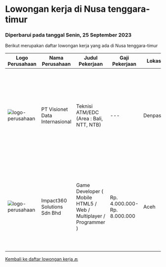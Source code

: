 
  # Lowongan kerja di Nusa tenggara-timur

  ### Diperbarui pada tanggal Senin, 25 September 2023

  Berikut merupakan daftar lowongan kerja yang ada di Nusa tenggara-timur

  |Logo Perusahaan | Nama Perusahaan | Judul Pekerjaan | Gaji Pekerjaan | Lokasi | Deskripsi | Tanggal diunggah | Pranala |
  | -------------- | --------------- | --------------- | --------- | --------- | -------------- | ------- | ----------- |
  |![logo-perusahaan](https://image-service-cdn.seek.com.au/a6b9a9d9debb082e30249fdb9d0753e07401180c/ee4dce1061f3f616224767ad58cb2fc751b8d2dc)|PT Visionet Data Internasional|Teknisi ATM/EDC (Area : Bali, NTT, NTB)|---|Denpasar|Deskripsi Pekerjaan :*) Menangani kebutuhan pelanggan di lokasi pelanggan agar terpenuhi SLA yang telah ditentukan.*) Menganalisa problem/case dengan...|Jumat, 08 September 2023|https://www.jobstreet.co.id/id/job/teknisi-atm-edc-area-%3A-bali-ntt-ntb-4463596?token=0~f9ab2f97-c6c1-43ac-9f6a-d6b5b06ccd8e&sectionRank=1&jobId=jobstreet-id-job-4463596|
|![logo-perusahaan](https://image-service-cdn.seek.com.au/35b00a50395e5c8ad6bf2130dfd2a19f9f4bbec5/ee4dce1061f3f616224767ad58cb2fc751b8d2dc)|Impact360 Solutions Sdn Bhd|Game Developer ( Mobile HTML5 / Web / Multiplayer / Programmer )|Rp. 4.000.000-Rp. 8.000.000|Aceh|We are hiring remote HTML5 game developers from all parts of Indonesia. If you have real experience building HTML5 games or applications, you're...|Selasa, 12 September 2023|https://www.jobstreet.co.id/id/job/game-developer-mobile-html5-web-multiplayer-programmer-5522263/origin/my?token=0~f9ab2f97-c6c1-43ac-9f6a-d6b5b06ccd8e&sectionRank=2&jobId=jobstreet-my-job-5522263|


  [Kembali ke daftar lowongan kerja 🔙](../README.md#daftar-lowongan-kerja)
  
